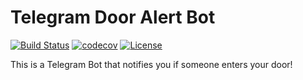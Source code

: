 # Telegram Door Alert Bot

[![Build Status](https://travis-ci.com/blue995/dooralert-telegram-bot.svg?branch=master)](https://travis-ci.com/blue995/dooralert-telegram-bot)
[![codecov](https://codecov.io/gh/blue995/dooralert-telegram-bot/branch/master/graph/badge.svg)](https://codecov.io/gh/blue995/dooralert-telegram-bot)
[![License](https://img.shields.io/github/license/blue995/dooralert-telegram-bot.svg)](https://opensource.org/licenses/MIT)


This is a Telegram Bot that notifies you if someone enters your door!
